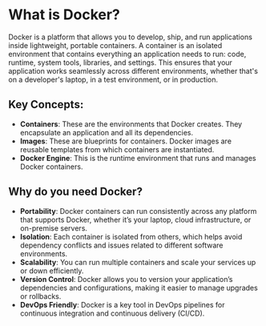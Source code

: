 # What is Docker?

Docker is a platform that allows you to develop, ship, and run applications inside lightweight, portable containers. A container is an isolated environment that contains everything an application needs to run: code, runtime, system tools, libraries, and settings. This ensures that your application works seamlessly across different environments, whether that's on a developer's laptop, in a test environment, or in production.

## Key Concepts:
- **Containers**: These are the environments that Docker creates. They encapsulate an application and all its dependencies.
- **Images**: These are blueprints for containers. Docker images are reusable templates from which containers are instantiated.
- **Docker Engine**: This is the runtime environment that runs and manages Docker containers.

## Why do you need Docker?
- **Portability**: Docker containers can run consistently across any platform that supports Docker, whether it’s your laptop, cloud infrastructure, or on-premise servers.
- **Isolation**: Each container is isolated from others, which helps avoid dependency conflicts and issues related to different software environments.
- **Scalability**: You can run multiple containers and scale your services up or down efficiently.
- **Version Control**: Docker allows you to version your application’s dependencies and configurations, making it easier to manage upgrades or rollbacks.
- **DevOps Friendly**: Docker is a key tool in DevOps pipelines for continuous integration and continuous delivery (CI/CD).

